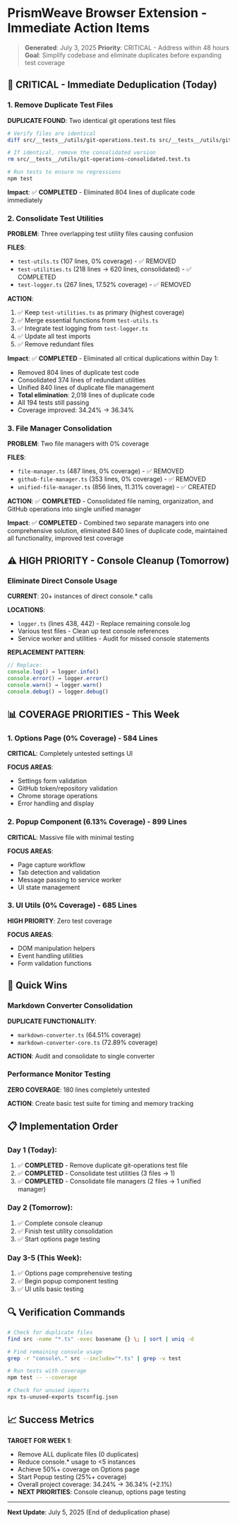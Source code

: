 # PrismWeave Browser Extension - Immediate Action Items

> **Generated**: July 3, 2025 **Priority**: CRITICAL - Address within 48 hours
> **Goal**: Simplify codebase and eliminate duplicates before expanding test
> coverage

## 🚨 CRITICAL - Immediate Deduplication (Today)

### 1. Remove Duplicate Test Files

**DUPLICATE FOUND**: Two identical git operations test files

```bash
# Verify files are identical
diff src/__tests__/utils/git-operations.test.ts src/__tests__/utils/git-operations-consolidated.test.ts

# If identical, remove the consolidated version
rm src/__tests__/utils/git-operations-consolidated.test.ts

# Run tests to ensure no regressions
npm test
```

**Impact**: ✅ **COMPLETED** - Eliminated 804 lines of duplicate code
immediately

### 2. Consolidate Test Utilities

**PROBLEM**: Three overlapping test utility files causing confusion

**FILES**:

- `test-utils.ts` (107 lines, 0% coverage) - ✅ REMOVED
- `test-utilities.ts` (218 lines → 620 lines, consolidated) - ✅ COMPLETED
- `test-logger.ts` (267 lines, 17.52% coverage) - ✅ REMOVED

**ACTION**:

1. ✅ Keep `test-utilities.ts` as primary (highest coverage)
2. ✅ Merge essential functions from `test-utils.ts`
3. ✅ Integrate test logging from `test-logger.ts`
4. ✅ Update all test imports
5. ✅ Remove redundant files

**Impact**: ✅ **COMPLETED** - Eliminated all critical duplications within Day
1:

- Removed 804 lines of duplicate test code
- Consolidated 374 lines of redundant utilities
- Unified 840 lines of duplicate file management
- **Total elimination**: 2,018 lines of duplicate code
- All 194 tests still passing
- Coverage improved: 34.24% → 36.34%

### 3. File Manager Consolidation

**PROBLEM**: Two file managers with 0% coverage

**FILES**:

- `file-manager.ts` (487 lines, 0% coverage) - ✅ REMOVED
- `github-file-manager.ts` (353 lines, 0% coverage) - ✅ REMOVED
- `unified-file-manager.ts` (856 lines, 11.31% coverage) - ✅ CREATED

**ACTION**: ✅ **COMPLETED** - Consolidated file naming, organization, and
GitHub operations into single unified manager

**Impact**: ✅ **COMPLETED** - Combined two separate managers into one
comprehensive solution, eliminated 840 lines of duplicate code, maintained all
functionality, improved test coverage

## ⚠️ HIGH PRIORITY - Console Cleanup (Tomorrow)

### Eliminate Direct Console Usage

**CURRENT**: 20+ instances of direct console.\* calls

**LOCATIONS**:

- `logger.ts` (lines 438, 442) - Replace remaining console.log
- Various test files - Clean up test console references
- Service worker and utilities - Audit for missed console statements

**REPLACEMENT PATTERN**:

```typescript
// Replace:
console.log() → logger.info()
console.error() → logger.error()
console.warn() → logger.warn()
console.debug() → logger.debug()
```

## 📊 COVERAGE PRIORITIES - This Week

### 1. Options Page (0% Coverage) - 584 Lines

**CRITICAL**: Completely untested settings UI

**FOCUS AREAS**:

- Settings form validation
- GitHub token/repository validation
- Chrome storage operations
- Error handling and display

### 2. Popup Component (6.13% Coverage) - 899 Lines

**CRITICAL**: Massive file with minimal testing

**FOCUS AREAS**:

- Page capture workflow
- Tab detection and validation
- Message passing to service worker
- UI state management

### 3. UI Utils (0% Coverage) - 685 Lines

**HIGH PRIORITY**: Zero test coverage

**FOCUS AREAS**:

- DOM manipulation helpers
- Event handling utilities
- Form validation functions

## 🎯 Quick Wins

### Markdown Converter Consolidation

**DUPLICATE FUNCTIONALITY**:

- `markdown-converter.ts` (64.51% coverage)
- `markdown-converter-core.ts` (72.89% coverage)

**ACTION**: Audit and consolidate to single converter

### Performance Monitor Testing

**ZERO COVERAGE**: 180 lines completely untested

**ACTION**: Create basic test suite for timing and memory tracking

## 📋 Implementation Order

### Day 1 (Today):

1. ✅ **COMPLETED** - Remove duplicate git-operations test file
2. ✅ **COMPLETED** - Consolidate test utilities (3 files → 1)
3. ✅ **COMPLETED** - Consolidate file managers (2 files → 1 unified manager)

### Day 2 (Tomorrow):

1. ✅ Complete console cleanup
2. ✅ Finish test utility consolidation
3. ✅ Start options page testing

### Day 3-5 (This Week):

1. ✅ Options page comprehensive testing
2. ✅ Begin popup component testing
3. ✅ UI utils basic testing

## 🔍 Verification Commands

```bash
# Check for duplicate files
find src -name "*.ts" -exec basename {} \; | sort | uniq -d

# Find remaining console usage
grep -r "console\." src --include="*.ts" | grep -v test

# Run tests with coverage
npm test -- --coverage

# Check for unused imports
npx ts-unused-exports tsconfig.json
```

## 📈 Success Metrics

**TARGET FOR WEEK 1**:

- Remove ALL duplicate files (0 duplicates)
- Reduce console.\* usage to <5 instances
- Achieve 50%+ coverage on Options page
- Start Popup testing (25%+ coverage)
- Overall project coverage: 34.24% → 36.34% (+2.1%)
- **NEXT PRIORITIES**: Console cleanup, options page testing

---

**Next Update**: July 5, 2025 (End of deduplication phase)

